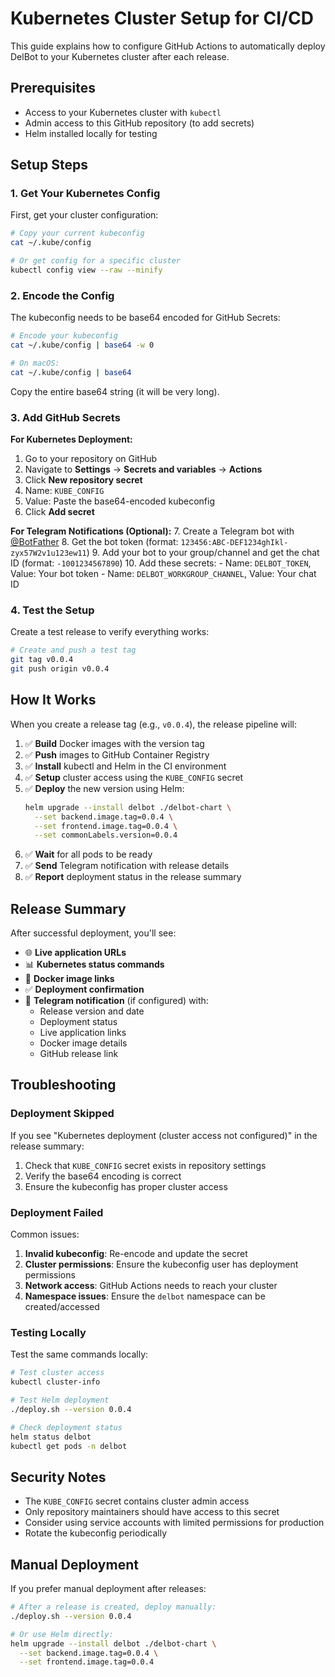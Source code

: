 # Kubernetes Cluster Setup for CI/CD

This guide explains how to configure GitHub Actions to automatically deploy DelBot to your Kubernetes cluster after each release.

## Prerequisites

- Access to your Kubernetes cluster with `kubectl`
- Admin access to this GitHub repository (to add secrets)
- Helm installed locally for testing

## Setup Steps

### 1. Get Your Kubernetes Config

First, get your cluster configuration:

```bash
# Copy your current kubeconfig
cat ~/.kube/config

# Or get config for a specific cluster
kubectl config view --raw --minify
```

### 2. Encode the Config

The kubeconfig needs to be base64 encoded for GitHub Secrets:

```bash
# Encode your kubeconfig
cat ~/.kube/config | base64 -w 0

# On macOS:
cat ~/.kube/config | base64
```

Copy the entire base64 string (it will be very long).

### 3. Add GitHub Secrets

**For Kubernetes Deployment:**
1. Go to your repository on GitHub
2. Navigate to **Settings** → **Secrets and variables** → **Actions**
3. Click **New repository secret**
4. Name: `KUBE_CONFIG`
5. Value: Paste the base64-encoded kubeconfig
6. Click **Add secret**

**For Telegram Notifications (Optional):**
7. Create a Telegram bot with [@BotFather](https://t.me/botfather)
8. Get the bot token (format: `123456:ABC-DEF1234ghIkl-zyx57W2v1u123ew11`)
9. Add your bot to your group/channel and get the chat ID (format: `-1001234567890`)
10. Add these secrets:
    - Name: `DELBOT_TOKEN`, Value: Your bot token
    - Name: `DELBOT_WORKGROUP_CHANNEL`, Value: Your chat ID

### 4. Test the Setup

Create a test release to verify everything works:

```bash
# Create and push a test tag
git tag v0.0.4
git push origin v0.0.4
```

## How It Works

When you create a release tag (e.g., `v0.0.4`), the release pipeline will:

1. ✅ **Build** Docker images with the version tag
2. ✅ **Push** images to GitHub Container Registry
3. ✅ **Install** kubectl and Helm in the CI environment
4. ✅ **Setup** cluster access using the `KUBE_CONFIG` secret
5. ✅ **Deploy** the new version using Helm:
   ```bash
   helm upgrade --install delbot ./delbot-chart \
     --set backend.image.tag=0.0.4 \
     --set frontend.image.tag=0.0.4 \
     --set commonLabels.version=0.0.4
   ```
6. ✅ **Wait** for all pods to be ready
7. ✅ **Send** Telegram notification with release details
8. ✅ **Report** deployment status in the release summary

## Release Summary

After successful deployment, you'll see:

- 🌐 **Live application URLs**
- 📊 **Kubernetes status commands**
- 🐳 **Docker image links**
- ✅ **Deployment confirmation**
- 📱 **Telegram notification** (if configured) with:
  - Release version and date
  - Deployment status
  - Live application links
  - Docker image details
  - GitHub release link

## Troubleshooting

### Deployment Skipped

If you see "Kubernetes deployment (cluster access not configured)" in the release summary:

1. Check that `KUBE_CONFIG` secret exists in repository settings
2. Verify the base64 encoding is correct
3. Ensure the kubeconfig has proper cluster access

### Deployment Failed

Common issues:

1. **Invalid kubeconfig**: Re-encode and update the secret
2. **Cluster permissions**: Ensure the kubeconfig user has deployment permissions
3. **Network access**: GitHub Actions needs to reach your cluster
4. **Namespace issues**: Ensure the `delbot` namespace can be created/accessed

### Testing Locally

Test the same commands locally:

```bash
# Test cluster access
kubectl cluster-info

# Test Helm deployment
./deploy.sh --version 0.0.4

# Check deployment status
helm status delbot
kubectl get pods -n delbot
```

## Security Notes

- The `KUBE_CONFIG` secret contains cluster admin access
- Only repository maintainers should have access to this secret
- Consider using service accounts with limited permissions for production
- Rotate the kubeconfig periodically

## Manual Deployment

If you prefer manual deployment after releases:

```bash
# After a release is created, deploy manually:
./deploy.sh --version 0.0.4

# Or use Helm directly:
helm upgrade --install delbot ./delbot-chart \
  --set backend.image.tag=0.0.4 \
  --set frontend.image.tag=0.0.4
```
